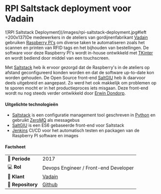 # RPI Saltstack deployment voor Vadain

![RPI Saltstack Deployment](/images/rpi-saltstack-deployment.jpg#left =200x137)De medewerkers in de ateliers van gordijnenfabrikant [Vadain](http://www.vadain.nl) gebruiken [Raspberry PI's](https://www.raspberrypi.org/) om diverse taken te automatiseren zoals het scannen en printen van RFID tags en het bijhouden van bestellingen. De software voor deze Raspberry PI's wordt in-house ontwikkeld met [TKinter](https://docs.python.org/3/library/tk.html) en wordt bediend door middel van een touchscreen.

Met [Saltstack](https://www.saltstack.com/) heb ik ervoor gezorgd dat de Raspberry's in de ateliers op afstand geconfigureerd konden worden en dat de software up-to-date kon worden gehouden. De Open Source front-end [SaltGIU](https://github.com/erwindon/SaltGUI) heb ik daarvoor deels uitgebreid en aangepast. Zo werd het ook makkelijk om problemen op te sporen mocht er in het productieproces iets misgaan. Deze front-end wordt nu nog steeds verder ontwikkeld door [Erwin Dondorp](https://github.com/erwindon/).

#### Uitgelichte technologieën
- [Saltstack](https://www.saltstack.com/) is een configuratie management tool geschreven in [Python](http://www.python.org) en gebruikt [ZeroMQ](https://zeromq.org/) als messagebus
- [SaltGIU](https://github.com/erwindon/SaltGUI) is een ES6 gebaseerde front-end voor Saltstack
- [Jenkins](https://www.jenkins.io/) CI/CD voor het automatisch testen en packagen van de Raspberry PI software en images


#### Factsheet
|                            |                                               |
| -------------------------- | --------------------------------------------- |
| :calendar: **Periode**     | 2017                                          |
| :computer: **Rol**         | Devops Engineer / Front-end Developer         |
| :man: **Klant**            | [Vadain](https://vadain.nl/)                  |
| :link: **Repository**      | [Github](https://github.com/erwindon/SaltGUI) |
